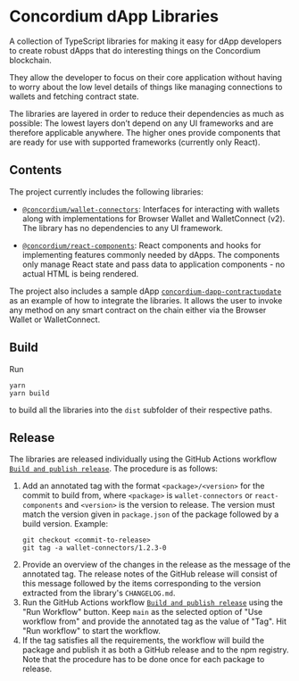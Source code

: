 # Concordium dApp Libraries

A collection of TypeScript libraries for making it easy for dApp developers to create robust dApps that do interesting things
on the Concordium blockchain.

They allow the developer to focus on their core application without having to worry about the low level details of
things like managing connections to wallets and fetching contract state.

The libraries are layered in order to reduce their dependencies as much as possible:
The lowest layers don’t depend on any UI frameworks and are therefore applicable anywhere.
The higher ones provide components that are ready for use with supported frameworks (currently only React).

## Contents

The project currently includes the following libraries:

-   [`@concordium/wallet-connectors`](./packages/wallet-connectors):
    Interfaces for interacting with wallets along with implementations for Browser Wallet and WalletConnect (v2).
    The library has no dependencies to any UI framework.

-   [`@concordium/react-components`](./packages/react-components):
    React components and hooks for implementing features commonly needed by dApps.
    The components only manage React state and pass data to application components - no actual HTML is being rendered.

The project also includes a sample dApp [`concordium-dapp-contractupdate`](./samples/contractupdate) as an example
of how to integrate the libraries.
It allows the user to invoke any method on any smart contract on the chain either via the Browser Wallet or WalletConnect.

## Build

Run

```shell
yarn
yarn build
```

to build all the libraries into the `dist` subfolder of their respective paths.

## Release

The libraries are released individually using the GitHub Actions workflow
[`Build and publish release`](./.github/workflows/build+release.yml).
The procedure is as follows:

1. Add an annotated tag with the format `<package>/<version>` for the commit to build from,
   where `<package>` is `wallet-connectors` or `react-components` and `<version>` is the version to release.
   The version must match the version given in `package.json` of the package followed by a build version.
   Example:
   ```
   git checkout <commit-to-release>
   git tag -a wallet-connectors/1.2.3-0
   ```
2. Provide an overview of the changes in the release as the message of the annotated tag.
   The release notes of the GitHub release will consist of this message followed by the items corresponding to the version
   extracted from the library's `CHANGELOG.md`.
3. Run the GitHub Actions workflow
   [`Build and publish release`](https://github.com/Concordium/concordium-dapp-libraries/actions/workflows/build+release.yml)
   using the "Run Workflow" button.
   Keep `main` as the selected option of "Use workflow from" and provide the annotated tag as the value of "Tag".
   Hit "Run workflow" to start the workflow.
4. If the tag satisfies all the requirements, the workflow will build the package and publish it as both a GitHub release and to the npm registry.
   Note that the procedure has to be done once for each package to release.
